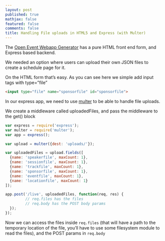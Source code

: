 ```yaml
---
layout: post
published: true
mathjax: false
featured: false
comments: false
title: Handling File uploads in HTML5 and Express (with Multer)
---
```

The [Open Event Webapp Generator](http://open-event-generator.herokuapp.com/) has a pure HTML front end form, and Express based backend.

 

We needed an option where users can upload their own JSON files to create a schedule page for it.

On the HTML form that’s easy. As you can see here we simple add input tags with type=”file”

```html
<input type="file" name="sponsorfile" id="sponsorfile">
```

In our express app, we need to use [multer](https://www.npmjs.com/package/multer) to be able to handle file uploads.

We create a middleware called uploadedFiles, and pass the middleware to the get() block

```javascript
var express = require('express');
var multer = require('multer');
var app = express();

var upload = multer({dest: 'uploads/'});

var uploadedFiles = upload.fields([
  {name: 'speakerfile', maxCount: 1},
  {name: 'sessionfile', maxCount: 1},
  {name: 'trackfile', maxCount: 1},
  {name: 'sponsorfile', maxCount: 1},
  {name: 'eventfile', maxCount: 1},
  {name: 'locationfile', maxCount: 1}
]);

app.post('/live', uploadedFiles, function(req, res) {
         // req.files has the files
         // req.body has the POST body params
  });
});
```

Now we can access the files inside `req.files` (that will have a path to the temporary location of the file, you’ll have to use some filesystem module to read the files), and the POST params in `req.body`
